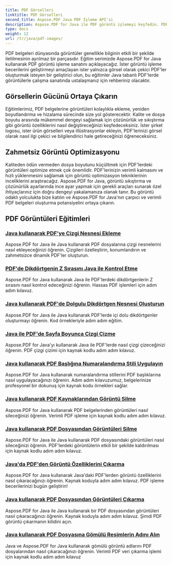 ```yaml
---
title: PDF Görselleri
linktitle: PDF Görselleri
second_title: Aspose.PDF Java PDF İşleme API'si
description: Aspose.PDF for Java ile PDF görüntü işlemeyi keşfedin. PDF'lere zahmetsizce resim eklemeyi, değiştirmeyi ve optimize etmeyi öğrenin.
type: docs
weight: 12
url: /tr/java/pdf-images/
---
```


PDF belgeleri dünyasında görüntüler genellikle bilginin etkili bir şekilde iletilmesinin ayrılmaz bir parçasıdır. Eğitim serimizde Aspose.PDF for Java kullanarak PDF görüntü işleme sanatını açıklayacağız. İster görüntü işleme becerilerini geliştirmeyi amaçlayan ister yalnızca görsel olarak çekici PDF'ler oluşturmak isteyen bir geliştirici olun, bu eğitimler Java tabanlı PDF'lerde görüntülerle çalışma sanatında ustalaşmanız için rehberiniz olacaktır.

## Görsellerin Gücünü Ortaya Çıkarın

Eğitimlerimiz, PDF belgelerine görüntüleri kolaylıkla ekleme, yeniden boyutlandırma ve hizalama sürecinde size yol gösterecektir. Kalite ve dosya boyutu arasında mükemmel dengeyi sağlamak için çözünürlük ve sıkıştırma gibi görüntü özelliklerini nasıl değiştireceğinizi keşfedeceksiniz. İster şirket logosu, ister ürün görselleri veya illüstrasyonlar ekleyin, PDF'lerinizi görsel olarak nasıl ilgi çekici ve bilgilendirici hale getireceğinizi öğreneceksiniz.

## Zahmetsiz Görüntü Optimizasyonu

Kaliteden ödün vermeden dosya boyutunu küçültmek için PDF'lerdeki görüntüleri optimize etmek çok önemlidir. PDF'lerinizin verimli kalmasını ve hızlı yüklenmesini sağlamak için görüntü optimizasyon tekniklerinin inceliklerini araştıracağız. Aspose.PDF for Java, görüntü sıkıştırma ve çözünürlük ayarlarında ince ayar yapmak için gerekli araçları sunarak özel ihtiyaçlarınız için doğru dengeyi yakalamanıza olanak tanır. Bu görüntü odaklı yolculukta bize katılın ve Aspose.PDF for Java'nın çarpıcı ve verimli PDF belgeleri oluşturma potansiyelini ortaya çıkarın.

## PDF Görüntüleri Eğitimleri
### [Java kullanarak PDF'ye Çizgi Nesnesi Ekleme](./add-line-object-to-pdf-using-java/)
Aspose.PDF for Java ile Java kullanarak PDF dosyalarına çizgi nesnelerini nasıl ekleyeceğinizi öğrenin. Çizgileri özelleştirin, konumlandırın ve zahmetsizce dinamik PDF'ler oluşturun.
### [PDF'de Dikdörtgenin Z Sırasını Java ile Kontrol Etme](./controlling-z-order-of-rectangle-in-pdf-with-java/)
Aspose.PDF for Java kullanarak Java ile PDF'lerdeki dikdörtgenlerin Z sırasını nasıl kontrol edeceğinizi öğrenin. Hassas PDF işlemleri için adım adım kılavuz.
### [Java kullanarak PDF'de Dolgulu Dikdörtgen Nesnesi Oluşturun](./create-filled-rectangle-object-in-pdf-using-java/)
Aspose.PDF for Java ile Java kullanarak PDF'lerde içi dolu dikdörtgenler oluşturmayı öğrenin. Kod örnekleriyle adım adım eğitim.
### [Java ile PDF'de Sayfa Boyunca Çizgi Çizme](./drawing-line-across-the-page-in-pdf-with-java/)
Aspose.PDF for Java'yı kullanarak Java ile PDF'lerde nasıl çizgi çizeceğinizi öğrenin. PDF çizgi çizimi için kaynak kodlu adım adım kılavuz.
### [Java kullanarak PDF Başlığına Numaralandırma Stili Uygulayın](./apply-numbering-style-in-heading-of-pdf-using-java/)
Aspose.PDF for Java kullanarak numaralandırma stillerini PDF başlıklarına nasıl uygulayacağınızı öğrenin. Adım adım kılavuzumuz, belgelerinize profesyonel bir dokunuş için kaynak kodu örnekleri sağlar.
### [Java kullanarak PDF Kaynaklarından Görüntü Silme](./delete-image-from-pdf-resources-using-java/)
Aspose.PDF for Java kullanarak PDF belgelerinden görüntüleri nasıl sileceğinizi öğrenin. Verimli PDF işleme için kaynak kodlu adım adım kılavuz.
### [Java kullanarak PDF Dosyasından Görüntüleri Silme](./delete-images-from-pdf-file-using-java/)
Aspose.PDF for Java ile Java kullanarak PDF dosyasındaki görüntüleri nasıl sileceğinizi öğrenin. PDF'lerdeki görüntülerin etkili bir şekilde kaldırılması için kaynak kodlu adım adım kılavuz.
### [Java'da PDF'den Görüntü Özelliklerini Çıkarma](./extract-image-properties-from-pdf-in-java/)
Aspose.PDF for Java kullanarak Java'daki PDF'lerden görüntü özelliklerini nasıl çıkaracağınızı öğrenin. Kaynak koduyla adım adım kılavuz. PDF işleme becerilerinizi bugün geliştirin!
### [Java kullanarak PDF Dosyasından Görüntüleri Çıkarma](./extract-images-from-pdf-file-using-java/)
Aspose.PDF for Java ile Java kullanarak bir PDF dosyasından görüntüleri nasıl çıkaracağınızı öğrenin. Kaynak koduyla adım adım kılavuz. Şimdi PDF görüntü çıkarmanın kilidini açın.
### [Java kullanarak PDF Dosyasına Gömülü Resimlerin Adını Alın](./get-name-of-images-embedded-in-pdf-file-using-java/)
Java ve Aspose.PDF for Java kullanarak gömülü görüntü adlarını PDF dosyalarından nasıl çıkaracağınızı öğrenin. Verimli PDF veri çıkarma işlemi için kaynak kodlu adım adım kılavuz